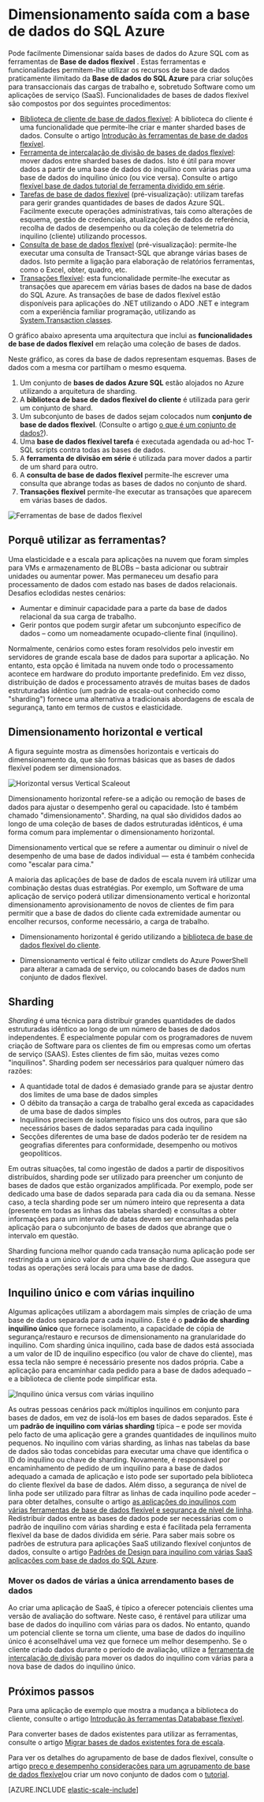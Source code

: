 <properties
    pageTitle="Dimensionamento fora com base de dados do SQL Azure | Microsoft Azure"
    description="Software como um programadores de serviço (SaaS) pode facilmente criar bases de dados flexível, dimensionáveis na nuvem utilizando estas ferramentas"
    services="sql-database"
    documentationCenter=""
    manager="jhubbard"
    authors="ddove"
    editor=""/>

<tags
    ms.service="sql-database"
    ms.workload="sql-database"
    ms.tgt_pltfrm="na"
    ms.devlang="na"
    ms.topic="article"
    ms.date="09/06/2016"
    ms.author="ddove"/>

# <a name="scaling-out-with-azure-sql-database"></a>Dimensionamento saída com a base de dados do SQL Azure

Pode facilmente Dimensionar saída bases de dados do Azure SQL com as ferramentas de **Base de dados flexível** . Estas ferramentas e funcionalidades permitem-lhe utilizar os recursos de base de dados praticamente ilimitado da **Base de dados do SQL Azure** para criar soluções para transaccionais das cargas de trabalho e, sobretudo Software como um aplicações de serviço (SaaS). Funcionalidades de bases de dados flexível são compostos por dos seguintes procedimentos:

* [Biblioteca de cliente de base de dados flexível](sql-database-elastic-database-client-library.md): A biblioteca do cliente é uma funcionalidade que permite-lhe criar e manter sharded bases de dados.  Consulte o artigo [Introdução às ferramentas de base de dados flexível](sql-database-elastic-scale-get-started.md).
* [Ferramenta de intercalação de divisão de bases de dados flexível](sql-database-elastic-scale-overview-split-and-merge.md): mover dados entre sharded bases de dados. Isto é útil para mover dados a partir de uma base de dados do inquilino com várias para uma base de dados do inquilino único (ou vice versa). Consulte o artigo [flexível base de dados tutorial de ferramenta dividido em série](sql-database-elastic-scale-configure-deploy-split-and-merge.md).
* [Tarefas de base de dados flexível](sql-database-elastic-jobs-overview.md) (pré-visualização): utilizam tarefas para gerir grandes quantidades de bases de dados Azure SQL. Facilmente execute operações administrativas, tais como alterações de esquema, gestão de credenciais, atualizações de dados de referência, recolha de dados de desempenho ou da coleção de telemetria do inquilino (cliente) utilizando processos.
* [Consulta de base de dados flexível](sql-database-elastic-query-overview.md) (pré-visualização): permite-lhe executar uma consulta de Transact-SQL que abrange várias bases de dados. Isto permite a ligação para elaboração de relatórios ferramentas, como o Excel, obter, quadro, etc.
* [Transações flexível](sql-database-elastic-transactions-overview.md): esta funcionalidade permite-lhe executar as transações que aparecem em várias bases de dados na base de dados do SQL Azure. As transações de base de dados flexível estão disponíveis para aplicações do .NET utilizando o ADO .NET e integram com a experiência familiar programação, utilizando as [System.Transaction classes](https://msdn.microsoft.com/library/system.transactions.aspx).

O gráfico abaixo apresenta uma arquitectura que inclui as **funcionalidades de base de dados flexível** em relação uma coleção de bases de dados.

Neste gráfico, as cores da base de dados representam esquemas. Bases de dados com a mesma cor partilham o mesmo esquema.

1. Um conjunto de **bases de dados Azure SQL** estão alojados no Azure utilizando a arquitetura de sharding.
2. A **biblioteca de base de dados flexível do cliente** é utilizada para gerir um conjunto de shard.
3. Um subconjunto de bases de dados sejam colocados num **conjunto de base de dados flexível**. (Consulte o artigo [o que é um conjunto de dados?](sql-database-elastic-pool.md)).
4. Uma **base de dados flexível tarefa** é executada agendada ou ad-hoc T-SQL scripts contra todas as bases de dados.
5. A **ferramenta de divisão em série** é utilizada para mover dados a partir de um shard para outro.
6. A **consulta de base de dados flexível** permite-lhe escrever uma consulta que abrange todas as bases de dados no conjunto de shard.
7. **Transações flexível** permite-lhe executar as transações que aparecem em várias bases de dados. 


![Ferramentas de base de dados flexível][1]


## <a name="why-use-the-tools"></a>Porquê utilizar as ferramentas?

Uma elasticidade e a escala para aplicações na nuvem que foram simples para VMs e armazenamento de BLOBs – basta adicionar ou subtrair unidades ou aumentar power. Mas permaneceu um desafio para processamento de dados com estado nas bases de dados relacionais. Desafios eclodidas nestes cenários:

* Aumentar e diminuir capacidade para a parte da base de dados relacional da sua carga de trabalho.
* Gerir pontos que podem surgir afetar um subconjunto específico de dados – como um nomeadamente ocupado-cliente final (inquilino).

Normalmente, cenários como estes foram resolvidos pelo investir em servidores de grande escala base de dados para suportar a aplicação. No entanto, esta opção é limitada na nuvem onde todo o processamento acontece em hardware do produto importante predefinido. Em vez disso, distribuição de dados e processamento através de muitas bases de dados estruturadas idêntico (um padrão de escala-out conhecido como "sharding") fornece uma alternativa a tradicionais abordagens de escala de segurança, tanto em termos de custos e elasticidade.

## <a name="horizontal-and-vertical-scaling"></a>Dimensionamento horizontal e vertical

A figura seguinte mostra as dimensões horizontais e verticais do dimensionamento da, que são formas básicas que as bases de dados flexível podem ser dimensionados.

![Horizontal versus Vertical Scaleout][2]

Dimensionamento horizontal refere-se a adição ou remoção de bases de dados para ajustar o desempenho geral ou capacidade. Isto é também chamado "dimensionamento". Sharding, na qual são divididos dados ao longo de uma coleção de bases de dados estruturadas idênticos, é uma forma comum para implementar o dimensionamento horizontal.  

Dimensionamento vertical que se refere a aumentar ou diminuir o nível de desempenho de uma base de dados individual — esta é também conhecida como "escalar para cima."

A maioria das aplicações de base de dados de escala nuvem irá utilizar uma combinação destas duas estratégias. Por exemplo, um Software de uma aplicação de serviço poderá utilizar dimensionamento vertical e horizontal dimensionamento aprovisionamento de novos de clientes de fim para permitir que a base de dados do cliente cada extremidade aumentar ou encolher recursos, conforme necessário, a carga de trabalho.

* Dimensionamento horizontal é gerido utilizando a [biblioteca de base de dados flexível do cliente](sql-database-elastic-database-client-library.md).

* Dimensionamento vertical é feito utilizar cmdlets do Azure PowerShell para alterar a camada de serviço, ou colocando bases de dados num conjunto de dados flexível.

## <a name="sharding"></a>Sharding

*Sharding* é uma técnica para distribuir grandes quantidades de dados estruturadas idêntico ao longo de um número de bases de dados independentes. É especialmente popular com os programadores de nuvem criação de Software para os clientes de fim ou empresas como um ofertas de serviço (SAAS). Estes clientes de fim são, muitas vezes como "inquilinos". Sharding podem ser necessários para qualquer número das razões:  

* A quantidade total de dados é demasiado grande para se ajustar dentro dos limites de uma base de dados simples
* O débito da transação a carga de trabalho geral exceda as capacidades de uma base de dados simples
* Inquilinos precisem de isolamento físico uns dos outros, para que são necessários bases de dados separadas para cada inquilino
* Secções diferentes de uma base de dados poderão ter de residem na geografias diferentes para conformidade, desempenho ou motivos geopolíticos.

Em outras situações, tal como ingestão de dados a partir de dispositivos distribuídos, sharding pode ser utilizado para preencher um conjunto de bases de dados que estão organizados amplificada. Por exemplo, pode ser dedicado uma base de dados separada para cada dia ou da semana. Nesse caso, a tecla sharding pode ser um número inteiro que representa a data (presente em todas as linhas das tabelas sharded) e consultas a obter informações para um intervalo de datas devem ser encaminhadas pela aplicação para o subconjunto de bases de dados que abrange que o intervalo em questão.

Sharding funciona melhor quando cada transação numa aplicação pode ser restringida a um único valor de uma chave de sharding. Que assegura que todas as operações será locais para uma base de dados.

## <a name="multi-tenant-and-single-tenant"></a>Inquilino único e com várias inquilino

Algumas aplicações utilizam a abordagem mais simples de criação de uma base de dados separada para cada inquilino. Este é o **padrão de sharding inquilino único** que fornece isolamento, a capacidade de cópia de segurança/restauro e recursos de dimensionamento na granularidade do inquilino. Com sharding única inquilino, cada base de dados está associada a um valor de ID de inquilino específico (ou valor de chave do cliente), mas essa tecla não sempre é necessário presente nos dados própria. Cabe a aplicação para encaminhar cada pedido para a base de dados adequado – e a biblioteca de cliente pode simplificar esta.

![Inquilino única versus com várias inquilino][4]

As outras pessoas cenários pack múltiplos inquilinos em conjunto para bases de dados, em vez de isolá-los em bases de dados separados. Este é um **padrão de inquilino com várias sharding** típica – e pode ser movida pelo facto de uma aplicação gere a grandes quantidades de inquilinos muito pequenos. No inquilino com várias sharding, as linhas nas tabelas da base de dados são todas concebidas para executar uma chave que identifica o ID do inquilino ou chave de sharding. Novamente, é responsável por encaminhamento de pedido de um inquilino para a base de dados adequado a camada de aplicação e isto pode ser suportado pela biblioteca do cliente flexível da base de dados. Além disso, a segurança de nível de linha pode ser utilizado para filtrar as linhas de cada inquilino pode aceder – para obter detalhes, consulte o artigo [as aplicações do inquilinos com várias ferramentas de base de dados flexível e segurança de nível de linha](sql-database-elastic-tools-multi-tenant-row-level-security.md). Redistribuir dados entre as bases de dados pode ser necessárias com o padrão de inquilino com várias sharding e esta é facilitada pela ferramenta flexível da base de dados dividida em série. Para saber mais sobre os padrões de estrutura para aplicações SaaS utilizando flexível conjuntos de dados, consulte o artigo [Padrões de Design para inquilino com várias SaaS aplicações com base de dados do SQL Azure](sql-database-design-patterns-multi-tenancy-saas-applications.md).

### <a name="move-data-from-multiple-to-single-tenancy-databases"></a>Mover os dados de várias a única arrendamento bases de dados

Ao criar uma aplicação de SaaS, é típico a oferecer potenciais clientes uma versão de avaliação do software. Neste caso, é rentável para utilizar uma base de dados do inquilino com várias para os dados. No entanto, quando um potencial cliente se torna um cliente, uma base de dados do inquilino único é aconselhável uma vez que fornece um melhor desempenho. Se o cliente criado dados durante o período de avaliação, utilize a [ferramenta de intercalação de divisão](sql-database-elastic-scale-overview-split-and-merge.md) para mover os dados do inquilino com várias para a nova base de dados do inquilino único.

## <a name="next-steps"></a>Próximos passos

Para uma aplicação de exemplo que mostra a mudança a biblioteca do cliente, consulte o artigo [Introdução às ferramentas Datababase flexível](sql-database-elastic-scale-get-started.md).

Para converter bases de dados existentes para utilizar as ferramentas, consulte o artigo [Migrar bases de dados existentes fora de escala](sql-database-elastic-convert-to-use-elastic-tools.md).

Para ver os detalhes do agrupamento de base de dados flexível, consulte o artigo [preço e desempenho considerações para um agrupamento de base de dados flexível](sql-database-elastic-pool-guidance.md)ou criar um novo conjunto de dados com o [tutorial](sql-database-elastic-pool-create-portal.md).  

[AZURE.INCLUDE [elastic-scale-include](../../includes/elastic-scale-include.md)]

<!--Anchors-->
<!--Image references-->
[1]:./media/sql-database-elastic-scale-introduction/tools.png
[2]:./media/sql-database-elastic-scale-introduction/h_versus_vert.png
[3]:./media/sql-database-elastic-scale-introduction/overview.png
[4]:./media/sql-database-elastic-scale-introduction/single_v_multi_tenant.png

